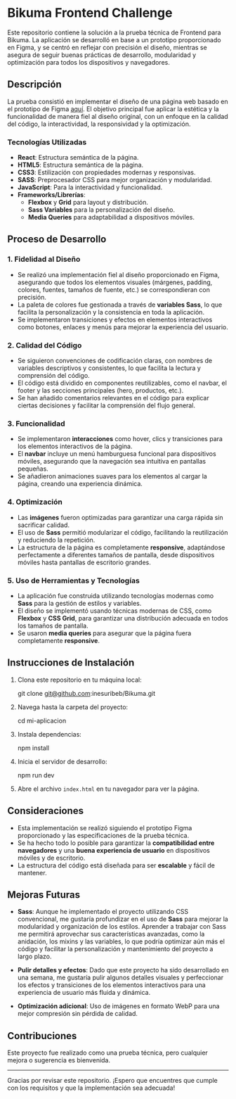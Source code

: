 # Bikuma Frontend Challenge

Este repositorio contiene la solución a la prueba técnica de Frontend para Bikuma. La aplicación se desarrolló en base a un prototipo proporcionado en Figma, y se centró en reflejar con precisión el diseño, mientras se asegura de seguir buenas prácticas de desarrollo, modularidad y optimización para todos los dispositivos y navegadores.

## Descripción

La prueba consistió en implementar el diseño de una página web basado en el prototipo de Figma [aquí](https://www.figma.com/design/wCM8p95n3VVRbjD5uAUwB4/Proyectos-Test?node-id=0-1&t=br0iCxVHjgL8iFK9-0). El objetivo principal fue aplicar la estética y la funcionalidad de manera fiel al diseño original, con un enfoque en la calidad del código, la interactividad, la responsividad y la optimización.

### Tecnologías Utilizadas

- **React**: Estructura semántica de la página.
- **HTML5**: Estructura semántica de la página.
- **CSS3**: Estilización con propiedades modernas y responsivas.
- **SASS**: Preprocesador CSS para mejor organización y modularidad.
- **JavaScript**: Para la interactividad y funcionalidad.
- **Frameworks/Librerías**:
  - **Flexbox** y **Grid** para layout y distribución.
  - **Sass Variables** para la personalización del diseño.
  - **Media Queries** para adaptabilidad a dispositivos móviles.


## Proceso de Desarrollo

### 1. Fidelidad al Diseño
- Se realizó una implementación fiel al diseño proporcionado en Figma, asegurando que todos los elementos visuales (márgenes, padding, colores, fuentes, tamaños de fuente, etc.) se correspondieran con precisión.
- La paleta de colores fue gestionada a través de **variables Sass**, lo que facilita la personalización y la consistencia en toda la aplicación.
- Se implementaron transiciones y efectos en elementos interactivos como botones, enlaces y menús para mejorar la experiencia del usuario.

### 2. Calidad del Código
- Se siguieron convenciones de codificación claras, con nombres de variables descriptivos y consistentes, lo que facilita la lectura y comprensión del código.
- El código está dividido en componentes reutilizables, como el navbar, el footer y las secciones principales (hero, productos, etc.).
- Se han añadido comentarios relevantes en el código para explicar ciertas decisiones y facilitar la comprensión del flujo general.

### 3. Funcionalidad
- Se implementaron **interacciones** como hover, clics y transiciones para los elementos interactivos de la página.
- El **navbar** incluye un menú hamburguesa funcional para dispositivos móviles, asegurando que la navegación sea intuitiva en pantallas pequeñas.
- Se añadieron animaciones suaves para los elementos al cargar la página, creando una experiencia dinámica.

### 4. Optimización
- Las **imágenes** fueron optimizadas para garantizar una carga rápida sin sacrificar calidad.
- El uso de **Sass** permitió modularizar el código, facilitando la reutilización y reduciendo la repetición.
- La estructura de la página es completamente **responsive**, adaptándose perfectamente a diferentes tamaños de pantalla, desde dispositivos móviles hasta pantallas de escritorio grandes.

### 5. Uso de Herramientas y Tecnologías
- La aplicación fue construida utilizando tecnologías modernas como **Sass** para la gestión de estilos y variables.
- El diseño se implementó usando técnicas modernas de CSS, como **Flexbox** y **CSS Grid**, para garantizar una distribución adecuada en todos los tamaños de pantalla.
- Se usaron **media queries** para asegurar que la página fuera completamente **responsive**.

## Instrucciones de Instalación

1. Clona este repositorio en tu máquina local:

   git clone git@github.com:inesuribeb/Bikuma.git

2. Navega hasta la carpeta del proyecto:

   cd mi-aplicacion

3. Instala dependencias:

   npm install

4. Inicia el servidor de desarrollo:

   npm run dev

5. Abre el archivo `index.html` en tu navegador para ver la página.

## Consideraciones

- Esta implementación se realizó siguiendo el prototipo Figma proporcionado y las especificaciones de la prueba técnica.
- Se ha hecho todo lo posible para garantizar la **compatibilidad entre navegadores** y una **buena experiencia de usuario** en dispositivos móviles y de escritorio.
- La estructura del código está diseñada para ser **escalable** y fácil de mantener.


## Mejoras Futuras

- **Sass**: Aunque he implementado el proyecto utilizando CSS convencional, me gustaría profundizar en el uso de **Sass** para mejorar la modularidad y organización de los estilos. Aprender a trabajar con Sass me permitirá aprovechar sus características avanzadas, como la anidación, los mixins y las variables, lo que podría optimizar aún más el código y facilitar la personalización y mantenimiento del proyecto a largo plazo.

- **Pulir detalles y efectos**: Dado que este proyecto ha sido desarrollado en una semana, me gustaría pulir algunos detalles visuales y perfeccionar los efectos y transiciones de los elementos interactivos para una experiencia de usuario más fluida y dinámica.

- **Optimización adicional**: Uso de imágenes en formato WebP para una mejor compresión sin pérdida de calidad.


## Contribuciones

Este proyecto fue realizado como una prueba técnica, pero cualquier mejora o sugerencia es bienvenida.

---

Gracias por revisar este repositorio. ¡Espero que encuentres que cumple con los requisitos y que la implementación sea adecuada!
